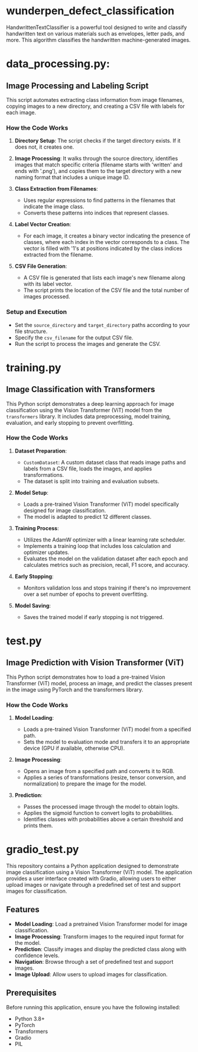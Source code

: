 # wunderpen_defect_classification
HandwrittenTextClassifier is a powerful tool designed to write and classify handwritten text on various materials such as envelopes, letter pads, and more. This algorithm classifies the handwritten machine-generated images. 

# data_processing.py:

## Image Processing and Labeling Script

This script automates extracting class information from image filenames, copying images to a new directory, and creating a CSV file with labels for each image.

### How the Code Works

1. **Directory Setup**: The script checks if the target directory exists. If it does not, it creates one.

2. **Image Processing**: It walks through the source directory, identifies images that match specific criteria (filename starts with 'written' and ends with '.png'), and copies them to the target directory with a new naming format that includes a unique image ID.

3. **Class Extraction from Filenames**:
   - Uses regular expressions to find patterns in the filenames that indicate the image class.
   - Converts these patterns into indices that represent classes.

4. **Label Vector Creation**:
   - For each image, it creates a binary vector indicating the presence of classes, where each index in the vector corresponds to a class. The vector is filled with '1's at positions indicated by the class indices extracted from the filename.

5. **CSV File Generation**:
   - A CSV file is generated that lists each image's new filename along with its label vector.
   - The script prints the location of the CSV file and the total number of images processed.

### Setup and Execution

- Set the `source_directory` and `target_directory` paths according to your file structure.
- Specify the `csv_filename` for the output CSV file.
- Run the script to process the images and generate the CSV.

# training.py
## Image Classification with Transformers

This Python script demonstrates a deep learning approach for image classification using the Vision Transformer (ViT) model from the `transformers` library. It includes data preprocessing, model training, evaluation, and early stopping to prevent overfitting.

### How the Code Works

1. **Dataset Preparation**:
   - `CustomDataset`: A custom dataset class that reads image paths and labels from a CSV file, loads the images, and applies transformations.
   - The dataset is split into training and evaluation subsets.

2. **Model Setup**:
   - Loads a pre-trained Vision Transformer (ViT) model specifically designed for image classification.
   - The model is adapted to predict 12 different classes.

3. **Training Process**:
   - Utilizes the AdamW optimizer with a linear learning rate scheduler.
   - Implements a training loop that includes loss calculation and optimizer updates.
   - Evaluates the model on the validation dataset after each epoch and calculates metrics such as precision, recall, F1 score, and accuracy.

4. **Early Stopping**:
   - Monitors validation loss and stops training if there's no improvement over a set number of epochs to prevent overfitting.

5. **Model Saving**:
   - Saves the trained model if early stopping is not triggered.

# test.py 

## Image Prediction with Vision Transformer (ViT)

This Python script demonstrates how to load a pre-trained Vision Transformer (ViT) model, process an image, and predict the classes present in the image using PyTorch and the transformers library.

### How the Code Works

1. **Model Loading**:
   - Loads a pre-trained Vision Transformer (ViT) model from a specified path.
   - Sets the model to evaluation mode and transfers it to an appropriate device (GPU if available, otherwise CPU).

2. **Image Processing**:
   - Opens an image from a specified path and converts it to RGB.
   - Applies a series of transformations (resize, tensor conversion, and normalization) to prepare the image for the model.

3. **Prediction**:
   - Passes the processed image through the model to obtain logits.
   - Applies the sigmoid function to convert logits to probabilities.
   - Identifies classes with probabilities above a certain threshold and prints them.



# gradio_test.py

This repository contains a Python application designed to demonstrate image classification using a Vision Transformer (ViT) model. The application provides a user interface created with Gradio, allowing users to either upload images or navigate through a predefined set of test and support images for classification.

## Features

- **Model Loading**: Load a pretrained Vision Transformer model for image classification.
- **Image Processing**: Transform images to the required input format for the model.
- **Prediction**: Classify images and display the predicted class along with confidence levels.
- **Navigation**: Browse through a set of predefined test and support images.
- **Image Upload**: Allow users to upload images for classification.

## Prerequisites

Before running this application, ensure you have the following installed:
- Python 3.8+
- PyTorch
- Transformers
- Gradio
- PIL


